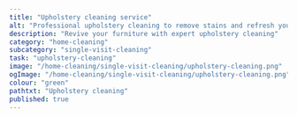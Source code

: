 ```yaml
---
title: "Upholstery cleaning service"
alt: "Professional upholstery cleaning to remove stains and refresh your furniture"
description: "Revive your furniture with expert upholstery cleaning"
category: "home-cleaning"
subcategory: "single-visit-cleaning"
task: "upholstery-cleaning"
image: "/home-cleaning/single-visit-cleaning/upholstery-cleaning.png"
ogImage: "/home-cleaning/single-visit-cleaning/upholstery-cleaning.png"
colour: "green"
pathtxt: "Upholstery cleaning"
published: true
---
```


